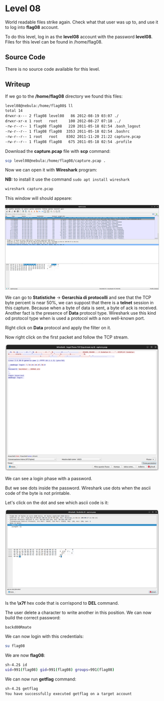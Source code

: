 # Level 08

World readable files strike again. Check what that user was up to, and use it to log into **flag08** account.

To do this level, log in as the **level08** account with the password **level08**. Files for this level can be found in /home/flag08.

## Source Code

There is no source code available for this level.

## Writeup

If we go to the **/home/flag08** directory we found this files:

```bash
level08@nebula:/home/flag08$ ll
total 14
drwxr-x--- 2 flag08 level08   86 2012-08-19 03:07 ./
drwxr-xr-x 1 root   root     100 2012-08-27 07:18 ../
-rw-r--r-- 1 flag08 flag08   220 2011-05-18 02:54 .bash_logout
-rw-r--r-- 1 flag08 flag08  3353 2011-05-18 02:54 .bashrc
-rw-r--r-- 1 root   root    8302 2011-11-20 21:22 capture.pcap
-rw-r--r-- 1 flag08 flag08   675 2011-05-18 02:54 .profile
```

Download the **capture.pcap** file with **scp** command:

```bash
scp level08@nebula:/home/flag08/capture.pcap .
```

Now we can open it with **Wireshark** program:

**NB:** to install it use the command `sudo apt install wireshark`

```bash
wireshark capture.pcap
```

This window will should appeare:

![](.images/wireshark1.png)

We can go to **Statistiche** -> **Gerarchia di protocolli** and see that the TCP byte percent is near 50%, we can suppost that there is a **telnet** session in this capture. Because when a byte of data is sent, a byte of ack is received.
Another fact is the presence of **Data** protocol type. Wireshark use this kind od protocol type when is used a protocol with a non well-known port.

Right click on **Data** protocol and apply the filter on it.

Now right click on the first packet and follow the TCP stream.

![](.images/wireshark2.png)

We can see a login phase with a password.

But we see dots inside the password. Wireshark use dots when the ascii code of the byte is not printable.

Let's click on the dot and see which ascii code is it:

![](.images/wireshark3.png)

Is the **\x7f** hex code that is corrispond to **DEL** command.

The user delete a character to write another in this position. We can now build the correct password:

```
backd00Rmate
```

We can now login with this credentials:

```bash
su flag08
```

We are now **flag08**:

```bash
sh-4.2$ id
uid=991(flag08) gid=991(flag08) groups=991(flag08)
```

We can now run **getflag** command:

```bash
sh-4.2$ getflag
You have successfully executed getflag on a target account
```